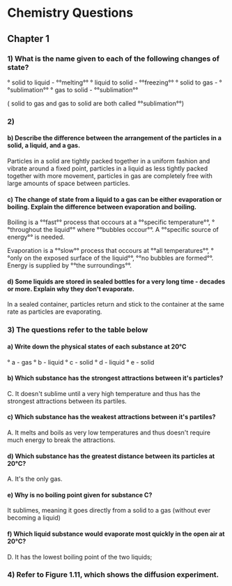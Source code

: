 # Chemistry Questions

## Chapter 1

### 1) What is the name given to each of the following changes of state?

&deg; solid to liquid - &deg;&deg;melting&deg;&deg;
&deg; liquid to solid - &deg;&deg;freezing&deg;&deg;
&deg; solid to gas - &deg;&deg;sublimation&deg;&deg;
&deg; gas to solid - &deg;&deg;sublimation&deg;&deg;

( solid to gas and gas to solid are both called &deg;&deg;sublimation&deg;&deg;)

### 2)

#### b) Describe the difference between the arrangement of the particles in a solid, a liquid, and a gas.

Particles in a solid are tightly packed together in a uniform fashion and vibrate around a fixed point, particles in a liquid as less tightly packed together with more movement, particles in gas are completely free with large amounts of space between particles.

#### c) The change of state from a liquid to a gas can be either evaporation or boiling. Explain the difference between evaporation and boiling.

Boiling is a &deg;&deg;fast&deg;&deg; process that occours at a &deg;&deg;specific temperature&deg;&deg;, &deg;&deg;throughout the liquid&deg;&deg; where &deg;&deg;bubbles occour&deg;&deg;. A &deg;&deg;specific source of energy&deg;&deg; is needed.

Evaporation is a &deg;&deg;slow&deg;&deg; process that occours at &deg;&deg;all temperatures&deg;&deg;, &deg;&deg;only on the exposed surface of the liquid&deg;&deg;, &deg;&deg;no bubbles are formed&deg;&deg;. Energy is supplied by &deg;&deg;the surroundings&deg;&deg;.

#### d) Some liquids are stored in sealed bottles for a very long time - decades or more. Explain why they don't evaporate.

In a sealed container, particles return and stick to the container at the same rate as particles are evaporating.


### 3) The questions refer to the table below

#### a) Write down the physical states of each substance at 20&deg;C

&deg; a - gas
&deg; b - liquid
&deg; c - solid
&deg; d - liquid
&deg; e - solid

#### b) Which substance has the strongest attractions between it's particles?

C. It doesn't sublime until a very high temperature and thus has the strongest attractions between its partiles.

#### c) Which substance has the weakest attractions between it's partiles?

A. It melts and boils as very low temperatures and thus doesn't require much energy to break the attractions.

#### d) Which substance has the greatest distance between its particles at 20&deg;C?

A. It's the only gas.

#### e) Why is no boiling point given for substance C?

It sublimes, meaning it goes directly from a solid to a gas (without ever becoming a liquid)

#### f) Which liquid substance would evaporate most quickly in the open air at 20&deg;C?

D. It has the lowest boiling point of the two liquids;

### 4) Refer to Figure 1.11, which shows the diffusion experiment.
